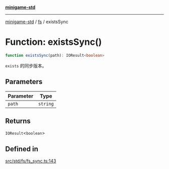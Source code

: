 [**minigame-std**](../../../README.md)

***

[minigame-std](../../../README.md) / [fs](../README.md) / existsSync

# Function: existsSync()

```ts
function existsSync(path): IOResult<boolean>
```

`exists` 的同步版本。

## Parameters

| Parameter | Type |
| ------ | ------ |
| `path` | `string` |

## Returns

`IOResult`\<`boolean`\>

## Defined in

[src/std/fs/fs\_sync.ts:143](https://github.com/JiangJie/minigame-std/blob/eeac001add8ab13d21bab6e48cf53f07cd0a9aad/src/std/fs/fs_sync.ts#L143)
